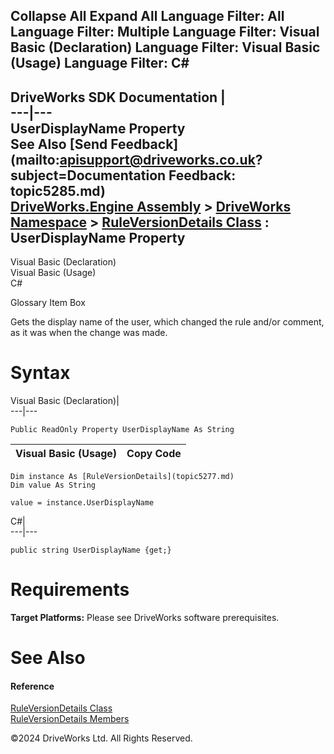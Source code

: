        

 Collapse All Expand All  Language Filter: All  Language Filter: Multiple  Language Filter: Visual Basic (Declaration) Language Filter: Visual Basic (Usage) Language Filter: C#  
---  
DriveWorks SDK Documentation  |   
---|---  
UserDisplayName Property   
See Also [Send Feedback](mailto:apisupport@driveworks.co.uk?subject=Documentation Feedback: topic5285.md)  
[DriveWorks.Engine Assembly](topic2156.md) > [DriveWorks Namespace](topic2159.md) > [RuleVersionDetails Class](topic5277.md) : UserDisplayName Property  
---  
  
Visual Basic (Declaration)    
Visual Basic (Usage)    
C# 

Glossary Item Box

Gets the display name of the user, which changed the rule and/or comment, as it was when the change was made. 

# Syntax

Visual Basic (Declaration)|   
---|---  
      
    
    Public ReadOnly Property UserDisplayName As String  
  
Visual Basic (Usage)| Copy Code  
---|---  
      
    
    Dim instance As [RuleVersionDetails](topic5277.md)
    Dim value As String
     
    value = instance.UserDisplayName  
  
C#|   
---|---  
      
    
    public string UserDisplayName {get;}  
  
# Requirements

**Target Platforms:** Please see DriveWorks software prerequisites.

# See Also

#### Reference

[RuleVersionDetails Class](topic5277.md)   
[RuleVersionDetails Members](topic5278.md)

©2024 DriveWorks Ltd. All Rights Reserved.
